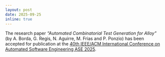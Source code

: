 ```yaml
---
layout: post
date: 2025-09-25 
inline: true
---
```


The research paper *“Automated Combinatorial Test Generation for Alloy"* (by A. Borda, G. Regis, N. Aguirre, M. Frias and P. Ponzio) has been accepted for publication at the [40th IEEE/ACM International Conference on Automated Software Engineering ASE 2025](https://conf.researchr.org/home/ase-2025).

